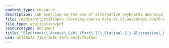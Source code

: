 ```yaml
---
content_type: resource
description: Lab exercise on the use of alternative keyboards and mice.
file: /media/https%3A/open-learning-course-data-rc.s3.amazonaws.com/6-811-principles-and-practice-of-assistive-technology-fall-2014/dcf48a7471e81e9c85fce6c4cf5af5ac_MIT6_811F14_KeyboardMice.pdf
file_type: application/pdf
resourcetype: Document
title: "Electronic\_Access\_Lab\_(Part\_1)\_Station\_C:\_Alternative\_Keyboard/Mice"
uid: dcf48a74-71e8-1e9c-85fc-e6c4cf5af5ac
---
```

